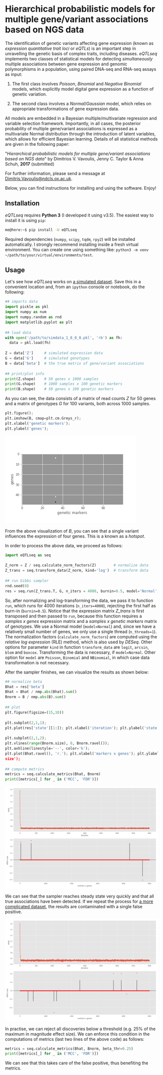 # Hierarchical probabilistic models for multiple gene/variant associations based on NGS data

The identification of genetic variants affecting gene expression (known as *expression
quantitative trait loci* or *eQTLs*) is an important step in unravelling the genetic
basis of complex traits, including diseases. *eQTLseq* implements two classes of
statistical models for detecting *simultaneously* multiple associations between gene
expression and genomic polymorphisms in a population, using paired DNA-seq and RNA-seq
assays as input:

  1. The first class involves *Poisson*, *Binomial* and *Negative Binomial* models,
  which explicitly model digital gene expression as a function of genetic variation.

  2. The second class involves a *Normal*/*Gaussian* model, which relies on appropriate
  transformations of gene expression data.

All models are embedded in a Bayesian multiple/multivariate regression and variable
selection framework. Importantly, in all cases, the posterior probability of multiple
gene/variant associations is expressed as a multivariate Normal distribution through
the introduction of latent variables, which allows for efficient Bayesian learning.
Details of all statistical methods are given in the following paper:

"*Hierarchical probabilistic models for multiple gene/variant associations based on
NGS data*" by Dimitrios V. Vavoulis, Jenny C. Taylor & Anna Schuh, **2017** (submitted)

For further information, please send a message at <Dimitris.Vavoulis@ndcls.ox.ac.uk>.

Below, you can find instructions for installing and using the software. Enjoy!

## Installation

*eQTLseq* requires **Python 3** (I developed it using v3.5). The easiest way to install it is using `pip`:

```bash
me@here:~$ pip install -U eQTLseq
```

Required dependencies (`numpy`, `scipy`, `tqdm`, `rpy2`) will be installed
automatically. I strongly recommend installing inside a fresh virtual environment. You can create one using something like: `python3 -m venv ~/path/to/your/virtual/environments/test`.

## Usage

Let's see how *eQTLseq* works on [a simulated dataset](data/simdata_1_4_0_0.pkl).
Save this in a convenient location and, from an `ipython` console or notebook, do
the following:

```python
## imports data
import pickle as pkl
import numpy as num
import numpy.random as rnd
import matplotlib.pyplot as plt

## load data
with open('/path/to/simdata_1_8_0_0.pkl', 'rb') as fh:
  data = pkl.load(fh)

Z = data['Z']     # simulated expression data
G = data['G']     # simulated genotypes
B = data['beta']  # the true matrix of gene/variant associations

## print/plot info
print(Z.shape)    # 50 genes x 1000 samples
print(G.shape)    # 1000 samples x 100 genetic markers
print(B.shape)    # 50 genes x 100 genetic markers
```

As you can see, the data consists of a matrix of read counts *Z* for 50 genes and a
matrix of genotypes *G* for 100 variants, both across 1000 samples.

```python
plt.figure();
plt.imshow(B, cmap=plt.cm.Greys_r);
plt.xlabel('genetic markers');
plt.ylabel('genes');
```

![The matrix of regression coefficients B](figs/fig1.png)

From the above visualization of *B*, you can see that a single variant influences
the expression of four genes. This is a known as a *hotspot*.

In order to process the above data, we proceed as follows:

```python
import eQTLseq as seq

Z_norm = Z / seq.calculate_norm_factors(Z)        # normalize data
Z_trans = seq.transform_data(Z_norm, kind='log')  # transform data

## run Gibbs sampler
rnd.seed(0)
res = seq.run(Z_trans.T, G, n_iters = 4000, burnin=0.5, model='Normal', n_threads=1)
```

So, after normalizing and log-transforming the data, we pass it to function `run`,
which runs for 4000 iterations (`n_iters=4000`), rejecting the first half as burn-in
(`burnin=0.5`). Notice that the expression matrix *Z_trans* is first transposed and
then passed to `run`, because this function requires a *samples x genes* expression
matrix and a *samples x genetic markers* matrix of genotypes. We use a Normal model
(`model=Normal`) and, since we have a relatively small number of genes, we only use
a single thread (`n_threads=1`). The normalization factors
(`calculate_norm_factors`) are computed using the *relative log expression* (RLE)
method, which is also used by *DESeq*. Other options for parameter `kind` in function
`transform_data` are `logit`, `arcsin`, `blom` and `boxcox`. Transforming the data
is necessary, if `model=Normal`. Other option for `model` are `Poisson`, `Binomial`
and `NBinomial`, in which case data transformation is not necessary.

After the sampler finishes, we can visualize the results as shown below:

```python
## normalize beta
Bhat = res['beta']
Bhat = Bhat / nmp.abs(Bhat).sum()
Bnorm = B / nmp.abs(B).sum()

## plot
plt.figure(figsize=(15,10))

plt.subplot(2,1,1);
plt.plot(res['state'][1:]); plt.xlabel('iteration'); plt.ylabel('state')

plt.subplot(2,1,2);
plt.vlines(range(Bnorm.size), 0, Bnorm.ravel());
plt.axhline(linestyle='--', color='k');
plt.plot(Bhat.ravel(), 'r.'); plt.xlabel('markers x genes'); plt.ylabel('effect
size');

## compute metrics
metrics = seq.calculate_metrics(Bhat, Bnorm)
print([metrics[_] for _ in ('MCC', 'FDR')])
```

![Sampler output for simdata_1_4_0_0.pkl](figs/fig2.png)

We can see that the sampler reaches steady state very quickly and that all true
associations have been detected. If we repeat the process for [a more complicated
dataset](data/simdata_1_8_0_0.pkl), the results are contaminated with a single false
positive.

![Sampler output for simdata_1_8_0_0.pkl](figs/fig3.png)

In practise, we can reject all discoveries below a threshold (e.g. 25% of
the maximum in magnitude effect size). We can enforce this condition in the
computations of metrics (last two lines of the above code) as follows:

```python
metrics = seq.calculate_metrics(Bhat, Bnorm, beta_thr=0.25)
print([metrics[_] for _ in ('MCC', 'FDR')])
```

We can see that this takes care of the false positive, thus benefiting the metrics.   
